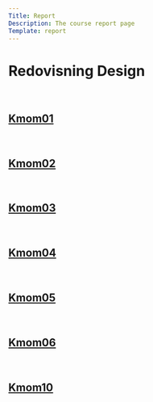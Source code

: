 ```yaml
---
Title: Report
Description: The course report page
Template: report
---
```

Redovisning Design
==================



<div class = "kmom-box">
    <br>
    <a href = "report/kmom01" ><h2> Kmom01 </h2> </a>
</div>

<div class = "kmom-box">
    <br>
    <a href = "report/kmom02" ><h2> Kmom02 </h2> </a>

    
</div>

<div class = "kmom-box">
    <br>
    <a href = "report/kmom03" ><h2> Kmom03 </h2> </a>


</div>

<div class = "kmom-box">
    <br>
    <a href = "report/kmom04" ><h2> Kmom04 </h2> </a>

</div>

<div class = "kmom-box">
    <br>
    <a href = "report/kmom05" ><h2> Kmom05 </h2> </a>


</div>

<div class = "kmom-box">
    <br>
    <a href = "report/kmom06" ><h2> Kmom06 </h2> </a>

</div>

<div class = "kmom-box project">
    <br>
    <a href = "report/kmom010" ><h2> Kmom10 </h2> </a>

</div>
